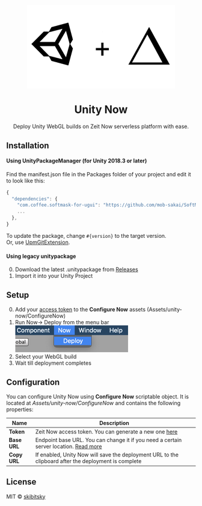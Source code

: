 <div align="center">
<img src=".github/logo.png" width="394" align="center"></br>
<h1 align="center">Unity Now</h1>
<p align="center">
Deploy Unity WebGL builds on Zeit Now serverless platform with ease.
</p>
</div>

## Installation
#### Using UnityPackageManager (for Unity 2018.3 or later)
Find the manifest.json file in the Packages folder of your project and edit it to look like this:
```js
{
  "dependencies": {
    "com.coffee.softmask-for-ugui": "https://github.com/mob-sakai/SoftMaskForUGUI.git#0.8.1",
    ...
  },
}
```
To update the package, change `#{version}` to the target version.  
Or, use [UpmGitExtension](https://github.com/mob-sakai/UpmGitExtension).

#### Using legacy unitypackage
0. Download the latest .unitypackage from [Releases](https://github.com/skibitsky/unity-now/releases)
1. Import it into your Unity Project

## Setup
0. Add your [access token](https://zeit.co/account/tokens) to the **Configure Now** assets (Assets/unity-now/ConfigureNow)
1. Run Now→ Deploy from the menu bar
	<br><img src=".github/screenshot1.png" width="300">
3. Select your WebGL build
4. Wait till deployment completes

## Configuration
You can configure Unity Now using **Configure Now** scriptable object. It is located at *Assets/unity-now/ConfigureNow* and contains the following properties:

| Name | Description |
| --- | --- |
| **Token** | Zeit Now access token. You can generate a new one [here](https://zeit.co/account/tokens) |
| **Base URL** | Endpoint base URL. You can change it if you need a certain server location. [Read more](https://zeit.co/docs/api/#api-basics/server-specs/origins) |
| **Copy URL** | If enabled, Unity Now will save the deployment URL to the clipboard after the deployment is complete |

## License
MIT © [skibitsky](http://skibitsky.com)
